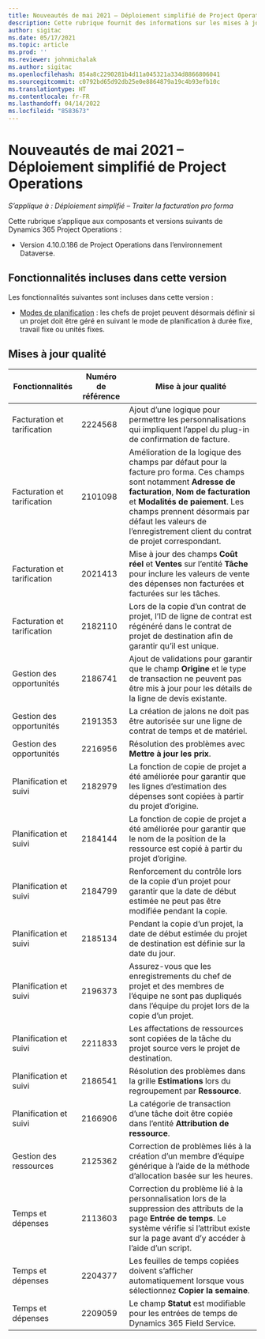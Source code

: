 ```yaml
---
title: Nouveautés de mai 2021 – Déploiement simplifié de Project Operations
description: Cette rubrique fournit des informations sur les mises à jour de qualité disponibles dans la version de mai 2021 du déploiement simplifié de Project Operations.
author: sigitac
ms.date: 05/17/2021
ms.topic: article
ms.prod: ''
ms.reviewer: johnmichalak
ms.author: sigitac
ms.openlocfilehash: 854a8c2290281b4d11a045321a334d8866806041
ms.sourcegitcommit: c0792bd65d92db25e0e8864879a19c4b93efb10c
ms.translationtype: HT
ms.contentlocale: fr-FR
ms.lasthandoff: 04/14/2022
ms.locfileid: "8583673"
---
```

# <a name="whats-new-may-2021---project-operations-lite-deployment"></a>Nouveautés de mai 2021 – Déploiement simplifié de Project Operations

_S’applique à : Déploiement simplifié – Traiter la facturation pro forma_

Cette rubrique s’applique aux composants et versions suivants de Dynamics 365 Project Operations :

   - Version 4.10.0.186 de Project Operations dans l’environnement Dataverse.

## <a name="features-included-in-this-release"></a>Fonctionnalités incluses dans cette version

Les fonctionnalités suivantes sont incluses dans cette version :

- [Modes de planification](../../project-management/scheduling-modes.md) : les chefs de projet peuvent désormais définir si un projet doit être géré en suivant le mode de planification à durée fixe, travail fixe ou unités fixes.

## <a name="quality-updates"></a>Mises à jour qualité

| **Fonctionnalités** | **Numéro de référence** | **Mise à jour qualité** |
| --- | --- | --- |
| Facturation et tarification | 2224568 | Ajout d’une logique pour permettre les personnalisations qui impliquent l’appel du plug-in de confirmation de facture. |
| Facturation et tarification | 2101098 | Amélioration de la logique des champs par défaut pour la facture pro forma. Ces champs sont notamment **Adresse de facturation**, **Nom de facturation** et **Modalités de paiement**. Les champs prennent désormais par défaut les valeurs de l’enregistrement client du contrat de projet correspondant. |
| Facturation et tarification | 2021413 | Mise à jour des champs **Coût réel** et **Ventes** sur l’entité **Tâche** pour inclure les valeurs de vente des dépenses non facturées et facturées sur les tâches. |
| Facturation et tarification | 2182110 | Lors de la copie d’un contrat de projet, l’ID de ligne de contrat est régénéré dans le contrat de projet de destination afin de garantir qu’il est unique. |
| Gestion des opportunités | 2186741 | Ajout de validations pour garantir que le champ **Origine** et le type de transaction ne peuvent pas être mis à jour pour les détails de la ligne de devis existante. |
| Gestion des opportunités | 2191353 | La création de jalons ne doit pas être autorisée sur une ligne de contrat de temps et de matériel. |
| Gestion des opportunités | 2216956 | Résolution des problèmes avec **Mettre à jour les prix**. |
| Planification et suivi | 2182979 | La fonction de copie de projet a été améliorée pour garantir que les lignes d’estimation des dépenses sont copiées à partir du projet d’origine. |
| Planification et suivi | 2184144 | La fonction de copie de projet a été améliorée pour garantir que le nom de la position de la ressource est copié à partir du projet d’origine. |
| Planification et suivi | 2184799 | Renforcement du contrôle lors de la copie d’un projet pour garantir que la date de début estimée ne peut pas être modifiée pendant la copie. |
| Planification et suivi | 2185134 | Pendant la copie d’un projet, la date de début estimée du projet de destination est définie sur la date du jour. |
| Planification et suivi | 2196373 | Assurez-vous que les enregistrements du chef de projet et des membres de l’équipe ne sont pas dupliqués dans l’équipe du projet lors de la copie d’un projet. |
| Planification et suivi | 2211833 | Les affectations de ressources sont copiées de la tâche du projet source vers le projet de destination. |
| Planification et suivi | 2186541 | Résolution des problèmes dans la grille **Estimations** lors du regroupement par **Ressource**. |
| Planification et suivi | 2166906 | La catégorie de transaction d’une tâche doit être copiée dans l’entité **Attribution de ressource**. |
| Gestion des ressources | 2125362 | Correction de problèmes liés à la création d’un membre d’équipe générique à l’aide de la méthode d’allocation basée sur les heures. |
| Temps et dépenses | 2113603 | Correction du problème lié à la personnalisation lors de la suppression des attributs de la page **Entrée de temps**. Le système vérifie si l’attribut existe sur la page avant d’y accéder à l’aide d’un script. |
| Temps et dépenses | 2204377 | Les feuilles de temps copiées doivent s’afficher automatiquement lorsque vous sélectionnez **Copier la semaine**. |
| Temps et dépenses | 2209059 | Le champ **Statut** est modifiable pour les entrées de temps de Dynamics 365 Field Service. |
